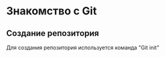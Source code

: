 # Знакомство с Git

## Создание репозитория
Для создания репозитория используется команда "Git init"
